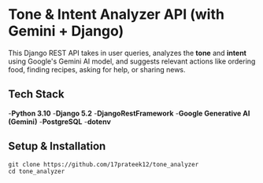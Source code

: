 # Tone & Intent Analyzer API (with Gemini + Django)

This Django REST API takes in user queries, analyzes the **tone** and **intent** using Google's Gemini AI model, and suggests relevant actions like ordering food, finding recipes, asking for help, or sharing news.

## Tech Stack
-**Python 3.10**
-**Django 5.2**
-**DjangoRestFramework**
-**Google Generative AI (Gemini)**
-**PostgreSQL**
-**dotenv**

## Setup & Installation
```
git clone https://github.com/17prateek12/tone_analyzer
cd tone_analyzer
